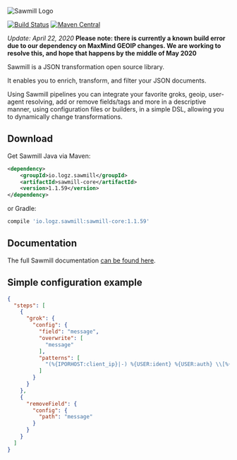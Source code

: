 ![Sawmill Logo](sawmill-logo.png)

[![Build Status](https://travis-ci.org/logzio/sawmill.svg?branch=master)](https://travis-ci.org/logzio/sawmill)
[![Maven Central](https://maven-badges.herokuapp.com/maven-central/io.logz.sawmill/sawmill/badge.svg)](http://mvnrepository.com/artifact/io.logz.sawmill/sawmill)

*Update: April 22, 2020*
__Please note: there is currently a known build error due to our dependency on MaxMind GEOIP changes. We are working to resolve this, and hope that happens by the middle of May 2020__

Sawmill is a JSON transformation open source library. 

It enables you to enrich, transform, and filter your JSON documents. 

Using Sawmill pipelines you can integrate your favorite groks, geoip, user-agent resolving, add or remove fields/tags and more in a descriptive manner, using configuration files or builders, in a simple DSL, allowing you to dynamically change transformations.

## Download

Get Sawmill Java via Maven:

```xml
<dependency>
    <groupId>io.logz.sawmill</groupId>
    <artifactId>sawmill-core</artifactId>
    <version>1.1.59</version>
</dependency>
```

or Gradle:

```gradle
compile 'io.logz.sawmill:sawmill-core:1.1.59'
```

## Documentation

The full Sawmill documentation [can be found here](https://github.com/logzio/sawmill/wiki).

## Simple configuration example

```json
{
  "steps": [
    {
      "grok": {
        "config": {
          "field": "message",
          "overwrite": [
            "message"
          ],
          "patterns": [
            "(%{IPORHOST:client_ip}|-) %{USER:ident} %{USER:auth} \\[%{HTTPDATE:timestamp}\\] \\\"(?:%{WORD:verb} %{NOTSPACE:request}(?: HTTP/%{NUMBER:httpversion:float})?|%{DATA:rawrequest})\\\" %{NUMBER:response:int} (?:%{NUMBER:bytes:float}|-) B %{DATA:thread} %{NUMBER:response_time:float} ms %{DATA:servername} %{DATA:client_id:int}(\\;%{NOTSPACE})? %{DATA:device_id} %{DATA}"
          ]
        }
      }
    },
    {
      "removeField": {
        "config": {
          "path": "message"
        }
      }
    }
  ]
}
```
